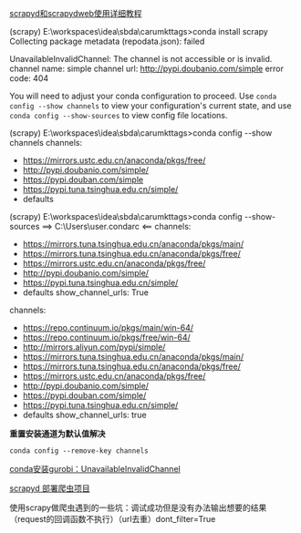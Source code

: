 [scrapyd和scrapydweb使用详细教程](https://www.cnblogs.com/gambler/p/12059541.html)



(scrapy) E:\workspaces\idea\sbda\carumkttags>conda install scrapy
Collecting package metadata (repodata.json): failed

UnavailableInvalidChannel: The channel is not accessible or is invalid.
  channel name: simple
  channel url: http://pypi.doubanio.com/simple
  error code: 404

You will need to adjust your conda configuration to proceed.
Use `conda config --show channels` to view your configuration's current state,
and use `conda config --show-sources` to view config file locations.



(scrapy) E:\workspaces\idea\sbda\carumkttags>conda config --show channels
channels:
  - https://mirrors.ustc.edu.cn/anaconda/pkgs/free/
  - http://pypi.doubanio.com/simple/
  - https://pypi.douban.com/simple
  - https://pypi.tuna.tsinghua.edu.cn/simple/
  - defaults

(scrapy) E:\workspaces\idea\sbda\carumkttags>conda config --show-sources
==> C:\Users\user\.condarc <==
channels:
  - https://mirrors.tuna.tsinghua.edu.cn/anaconda/pkgs/main/
  - https://mirrors.tuna.tsinghua.edu.cn/anaconda/pkgs/free/
  - https://mirrors.ustc.edu.cn/anaconda/pkgs/free/
  - http://pypi.doubanio.com/simple/
  - https://pypi.tuna.tsinghua.edu.cn/simple/
  - defaults
show_channel_urls: True



channels:

  - https://repo.continuum.io/pkgs/main/win-64/
  - https://repo.continuum.io/pkgs/free/win-64/
  - http://mirrors.aliyun.com/pypi/simple/
  - https://mirrors.tuna.tsinghua.edu.cn/anaconda/pkgs/main/
  - https://mirrors.tuna.tsinghua.edu.cn/anaconda/pkgs/free/
  - https://mirrors.ustc.edu.cn/anaconda/pkgs/free/
  - http://pypi.doubanio.com/simple/
  - https://pypi.douban.com/simple/
  - https://pypi.tuna.tsinghua.edu.cn/simple/
  - defaults
show_channel_urls: true

**重置安装通道为默认值解决**

```text
conda config --remove-key channels
```

[conda安装gurobi：UnavailableInvalidChannel](https://zhuanlan.zhihu.com/p/102122665)



[scrapyd 部署爬虫项目](https://blog.csdn.net/LH_python/article/details/79658855)

使用scrapy做爬虫遇到的一些坑：调试成功但是没有办法输出想要的结果（request的回调函数不执行）（url去重）dont_filter=True
